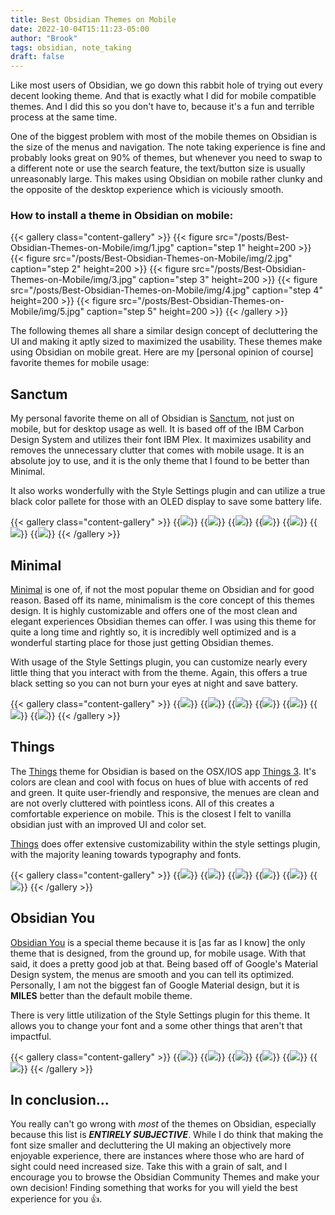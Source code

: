 ```yaml
---
title: Best Obsidian Themes on Mobile
date: 2022-10-04T15:11:23-05:00
author: "Brook"
tags: obsidian, note_taking
draft: false
---
```


Like most users of Obsidian, we go down this rabbit hole of trying out every decent looking theme. And that is exactly what I did for mobile compatible themes. And I did this so you don't have to, because it's a fun and terrible process at the same time. 
 
One of the biggest problem with most of the mobile themes on Obsidian is the size of the menus and navigation. The note taking experience is fine and probably looks great on 90% of themes, but whenever you need to swap to a different note or use the search feature, the text/button size is usually unreasonably large. This makes using Obsidian on mobile rather clunky and the opposite of the desktop experience which is viciously smooth. 

### How to install a theme in Obsidian on mobile:
{{< gallery class="content-gallery" >}}
    {{< figure src="/posts/Best-Obsidian-Themes-on-Mobile/img/1.jpg" caption="step 1" height=200 >}}
    {{< figure src="/posts/Best-Obsidian-Themes-on-Mobile/img/2.jpg" caption="step 2" height=200 >}}
    {{< figure src="/posts/Best-Obsidian-Themes-on-Mobile/img/3.jpg" caption="step 3" height=200 >}}
    {{< figure src="/posts/Best-Obsidian-Themes-on-Mobile/img/4.jpg" caption="step 4" height=200 >}}
    {{< figure src="/posts/Best-Obsidian-Themes-on-Mobile/img/5.jpg" caption="step 5" height=200 >}}
{{< /gallery >}}


The following themes all share a similar design concept of decluttering the UI and making it aptly sized to maximized the usability. These themes make using Obsidian on mobile great.  Here are my [personal opinion of course] favorite themes for mobile usage: 

## Sanctum 
My personal favorite theme on all of Obsidian is [Sanctum](https://github.com/jdanielmourao/obsidian-sanctum), not just on mobile, but for desktop usage as well. It is based off of the IBM Carbon Design System and utilizes their font IBM Plex. It maximizes usability and removes the unnecessary clutter that comes with mobile usage. It is an absolute joy to use, and it is the only theme that I found to be better than Minimal. 

It also works wonderfully with the Style Settings plugin and can utilize a true black color pallete for those with an OLED display to save some battery life. 

{{< gallery class="content-gallery" >}}
    {{<img src="/posts/Best-Obsidian-Themes-on-Mobile/img/Sanctum_20221001-144426_Obsidian.jpg">}}
    {{<img src="/posts/Best-Obsidian-Themes-on-Mobile/img/Sanctum_20221001-144517_Obsidian.jpg">}}
    {{<img src="/posts/Best-Obsidian-Themes-on-Mobile/img/Sanctum_20221001-144532_Obsidian.jpg">}}
    {{<img src="/posts/Best-Obsidian-Themes-on-Mobile/img/Sanctum_20221001-144412_Obsidian.jpg">}}
    {{<img src="/posts/Best-Obsidian-Themes-on-Mobile/img/Sanctum_20221001-144602_Obsidian.jpg">}}
    {{<img src="/posts/Best-Obsidian-Themes-on-Mobile/img/Sanctum_20221001-144551_Obsidian.jpg">}}
    {{<img src="/posts/Best-Obsidian-Themes-on-Mobile/img/Sanctum_20221001-144322_Obsidian.jpg">}}
{{< /gallery >}}

## Minimal
[Minimal](https://github.com/kepano/obsidian-minimal) is one of, if not the most popular theme on Obsidian and for good reason. Based off its name, minimalism is the core concept of this themes design. It is highly customizable and offers one of the most clean and elegant experiences Obsidian themes can offer. I was using this theme for quite a long time and rightly so, it is incredibly well optimized and is a wonderful starting place for those just getting Obsidian themes. 

With usage of the Style Settings plugin, you can customize nearly every little thing that you interact with from the theme. Again, this offers a true black setting so you can not burn your eyes at night and save battery. 

{{< gallery class="content-gallery" >}}
    {{<img src="/posts/Best-Obsidian-Themes-on-Mobile/img/Minimal_20221001-144750_Obsidian.jpg">}}
    {{<img src="/posts/Best-Obsidian-Themes-on-Mobile/img/Minimal_20221001-144730_Obsidian.jpg">}}
    {{<img src="/posts/Best-Obsidian-Themes-on-Mobile/img/Minimal_20221001-144956_Obsidian.jpg">}}
    {{<img src="/posts/Best-Obsidian-Themes-on-Mobile/img/Minimal_20221001-144848_Obsidian.jpg">}}
    {{<img src="/posts/Best-Obsidian-Themes-on-Mobile/img/Minimal_20221001-144843_Obsidian.jpg">}}
    {{<img src="/posts/Best-Obsidian-Themes-on-Mobile/img/Minimal_20221001-144904_Obsidian.jpg">}}
    {{<img src="/posts/Best-Obsidian-Themes-on-Mobile/img/Minimal_20221001-144825_Obsidian.jpg">}}
{{< /gallery >}}

## Things
The [Things](https://github.com/colineckert/obsidian-things) theme for Obsidian is based on the OSX/IOS app [Things 3](https://culturedcode.com/things/). It's colors are clean and cool with focus on hues of blue with accents of red and green. It quite user-friendly and responsive, the menues are clean and are not overly cluttered with pointless icons. All of this creates a comfortable experience on mobile. This is the closest I felt to vanilla obsidian just with an improved UI and color set.  

[Things](https://github.com/colineckert/obsidian-things) does offer extensive customizability within the style settings plugin, with the majority leaning towards typography and fonts. 

{{< gallery class="content-gallery" >}}
    {{<img src="/posts/Best-Obsidian-Themes-on-Mobile/img/Things_20221001-145507_Obsidian.jpg">}}
    {{<img src="/posts/Best-Obsidian-Themes-on-Mobile/img/Things_20221001-145649_Obsidian.jpg">}}
    {{<img src="/posts/Best-Obsidian-Themes-on-Mobile/img/Things_20221001-145612_Obsidian.jpg">}}
    {{<img src="/posts/Best-Obsidian-Themes-on-Mobile/img/Things_20221001-145516_Obsidian.jpg">}}
    {{<img src="/posts/Best-Obsidian-Themes-on-Mobile/img/Things_20221001-145520_Obsidian.jpg">}}
    {{<img src="/posts/Best-Obsidian-Themes-on-Mobile/img/Things_20221001-145549_Obsidian.jpg">}}
{{< /gallery >}}



## Obsidian You 
[Obsidian You](https://github.com/selfire1/obsidian-you-theme) is a special theme because it is [as far as I know] the only theme that is designed, from the ground up, for mobile usage. With that said, it does a pretty good job at that. Being based off of Google's Material Design system, the menus are smooth and you can tell its optimized. Personally, I am not the biggest fan of Google Material design, but it is **MILES** better than the default mobile theme. 

There is very little utilization of the Style Settings plugin for this theme. It allows you to change your font and a some other things that aren't that impactful.  

{{< gallery class="content-gallery" >}}
    {{<img src="/posts/Best-Obsidian-Themes-on-Mobile/img/Things_20221001-145507_Obsidian.jpg">}}
    {{<img src="/posts/Best-Obsidian-Themes-on-Mobile/img/Things_20221001-145649_Obsidian.jpg">}}
    {{<img src="/posts/Best-Obsidian-Themes-on-Mobile/img/Things_20221001-145612_Obsidian.jpg">}}
    {{<img src="/posts/Best-Obsidian-Themes-on-Mobile/img/Things_20221001-145516_Obsidian.jpg">}}
    {{<img src="/posts/Best-Obsidian-Themes-on-Mobile/img/Things_20221001-145520_Obsidian.jpg">}}
    {{<img src="/posts/Best-Obsidian-Themes-on-Mobile/img/Things_20221001-145549_Obsidian.jpg">}}
{{< /gallery >}}

## In conclusion...
You really can't go wrong with *most* of the themes on Obsidian, especially because this list is ***ENTIRELY SUBJECTIVE***. While I do think that making the font size smaller and decluttering the UI making an objectively more enjoyable experience, there are instances where those who are hard of sight could need increased size. Take this with a grain of salt, and I encourage you to browse the Obsidian Community Themes and make your own decision! Finding something that works for you will yield the best experience for you 👍.